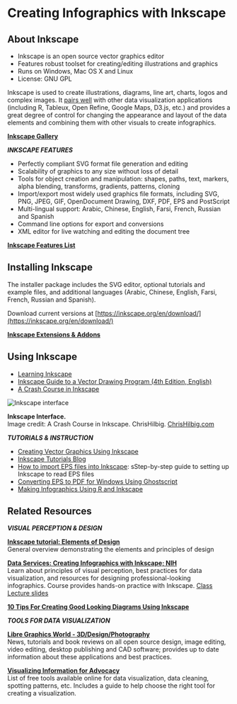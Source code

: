 # Creating Infographics with Inkscape
## About Inkscape
* Inkscape is an open source vector graphics editor 
* Features robust toolset for creating/editing illustrations and graphics
* Runs on Windows, Mac OS X and Linux
* License: GNU GPL

Inkscape is used to create illustrations, diagrams, line art, charts, logos and complex images. It [pairs well](http://visualisingadvocacy.org/resources/visualisationtools) with other data visualization applications (including R, Tableux, Open Refine, Google Maps, D3.js, etc.) and provides a great degree of control for changing the appearance and layout of the data elements and combining them with other visuals to create infographics.

[**Inkscape Gallery**](https://inkscape.org/en/gallery/) 

**_INKSCAPE FEATURES_**

* Perfectly compliant SVG format file generation and editing 
* Scalability of graphics to any size without loss of detail
* Tools for object creation and manipulation: shapes, paths, text, markers, alpha blending, transforms, gradients, patterns, cloning
* Import/export most widely used graphics file formats, including SVG, PNG, JPEG, GIF, OpenDocument Drawing, DXF, PDF, EPS and PostScript 
* Multi-lingual support: Arabic, Chinese, English, Farsi, French, Russian and Spanish
* Command line options for export and conversions
* XML editor for live watching and editing the document tree 

[**Inkscape Features List**](https://inkscape.org/en/about/features/)

## Installing Inkscape
The installer package includes the SVG editor, optional tutorials and example files, and additional languages (Arabic, Chinese, English, Farsi, French, Russian and Spanish). 

Download current versions at [https://inkscape.org/en/download/](https://inkscape.org/en/download/) 

[**Inkscape Extensions & Addons**](https://inkscape.org/en/download/addons/?page=1)
## Using Inkscape

* [Learning Inkscape](https://inkscape.org/en/learn/)
* [Inkscape Guide to a Vector Drawing Program (4th Edition, English)](http://tavmjong.free.fr/INKSCAPE/MANUAL/html/)
* [A Crash Course in Inkscape](http://www.chrishilbig.com/a-crash-course-in-inkscape/)

![Inkscape interface](http://www.chrishilbig.com/wp-content/uploads/2013/02/Inkscape-interface.jpg)

**Inkscape Interface.** <br />
Image credit: A Crash Course in Inkscape. ChrisHilbig. [ChrisHilbig.com](http://www.chrishilbig.com/a-crash-course-in-inkscape/)

**_TUTORIALS & INSTRUCTION_**

* [Creating Vector Graphics Using Inkscape](http://creativenerds.co.uk/tutorials/inkscape-tutorials/)
* [Inkscape Tutorials Blog](https://inkscapetutorials.org/category/tutorial/) 
* [How to import EPS files into Inkscape](http://clownfishcafe.blogspot.com/2014/05/importing-eps-files-into-inkscape.html): sStep-by-step guide to setting up Inkscape to read EPS files
* [Converting EPS to PDF for Windows Using Ghostscript](http://www.ghostscript.com/download/gsdnld.html)
* [Making Infographics Using R and Inkscape](http://www.vikparuchuri.com/blog/making-infographics-using-r-and-inkscape/)

## Related Resources 

**_VISUAL PERCEPTION & DESIGN_**

[**Inkscape tutorial: Elements of Design**](https://inkscape.org/en/doc/tutorials/elements/tutorial-elements.en.html)<br />
General overview demonstrating the elements and principles of design

[**Data Services: Creating Infographics with Inkscape; NIH**](http://nihlibrary.campusguides.com/dataservices/inkscape)<br />
Learn about principles of visual perception, best practices for data visualization, and resources for designing professional-looking infographics. Course provides hands-on practice with Inkscape. [Class Lecture slides](http://nihlibrary.campusguides.com/ld.php?content_id=15929510)

[**10 Tips For Creating Good Looking Diagrams Using Inkscape**](http://www.ioncannon.net/utilities/123/10-tips-for-creating-good-looking-diagrams-using-inkscape/)<br />


**_TOOLS FOR DATA VISUALIZATION_**

[**Libre Graphics World - 3D/Design/Photography**](http://libregraphicsworld.org/)
<br>News, tutorials and book reviews on all open source design, image editing, video editing, desktop publishing and CAD software; provides up to date information about these applications and best practices.

[**Visualizing Information for Advocacy**](http://visualisingadvocacy.org/resources/visualisationtools)
<br>List of free tools available online for data visualization, data cleaning, spotting patterns, etc. Includes a guide to help choose the right tool for creating a visualization.<br />
